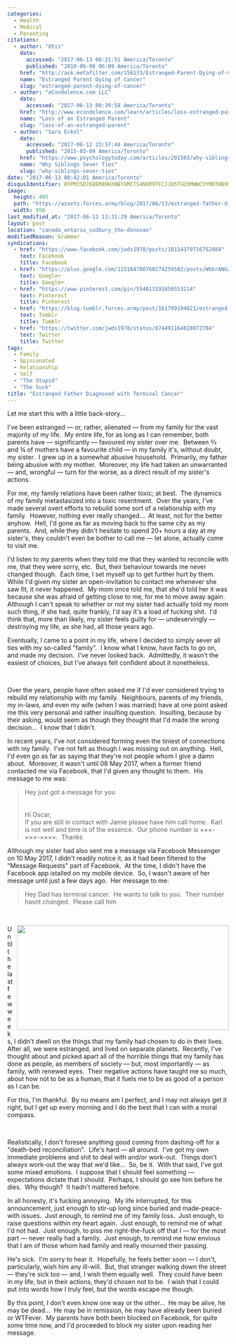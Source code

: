```yaml
---
categories:
  - Health
  - Medical
  - Parenting
citations:
  - author: "Otis"
    date:
      accessed: "2017-06-13 00:21:51 America/Toronto"
      published: "2010-06-08 06:09 America/Toronto"
    href: "http://ask.metafilter.com/156133/Estranged-Parent-Dying-of-Cancer"
    name: "Estranged Parent Dying of Cancer"
    slug: "estranged-parent-dying-of-cancer"
  - author: "eCondolence.com LLC"
    date:
      accessed: "2017-06-13 00:39:58 America/Toronto"
    href: "http://www.econdolence.com/learn/articles/loss-estranged-parent"
    name: "Loss of an Estranged Parent"
    slug: "loss-of-an-estranged-parent"
  - author: "Sara Eckel"
    date:
      accessed: "2017-06-12 23:57:44 America/Toronto"
      published: "2015-03-09 America/Toronto"
    href: "https://www.psychologytoday.com/articles/201503/why-siblings-sever-ties"
    name: "Why Siblings Sever Ties"
    slug: "why-siblings-sever-ties"
date: "2017-06-13 00:42:01 America/Toronto"
disqusIdentifier: 8YPM35D76QEM89HXNBYXMCTS4NVR9TFCJJQ5TGU3MWWCVYMDTHB998U5EEW7SU8GY8V3FK7B4CWMSQHNXYVQTK75R6DUVKBKAYB9
image:
  height: 495
  path: "https://assets.forces.army/blog/2017/06/13/estranged-father-diagnosed-with-terminal-cancer/hotlink-ok/innominate_1_950x495.png"
  width: 950
last_modified_at: "2017-06-13 13:31:29 America/Toronto"
layout: post
location: "canada_ontario_sudbury_the-donovan"
modifiedReason: Grammar
syndications:
  - href: "https://www.facebook.com/jwds1978/posts/10154379716752084"
    text: Facebook
    title: Facebook
  - href: "https://plus.google.com/115164780760274259502/posts/W6brANG2Qqs"
    text: Google+
    title: Google+
  - href: "https://www.pinterest.com/pin/554013191650553214"
    text: Pinterest
    title: Pinterest
  - href: "https://blog-tumblr.forces.army/post/161799194021/estranged-father-diagnosed-with-terminal-cancer"
    text: Tumblr
    title: Tumblr
  - href: "https://twitter.com/jwds1978/status/874491164828872704"
    text: Twitter
    title: Twitter
tags:
  - Family
  - Opinionated
  - Relationship
  - Self
  - "The Stupid"
  - "The Suck"
title: "Estranged Father Diagnosed with Terminal Cancer"
---
```


<!--sse-->
<!--
  ~ NAME «» ALIAS
  ~
  ~ Rischke, Tyson Leigh «» Bruno, Oscar
  ~ Stewart, Ronald James Archibald «» Archer, Karl
  -->
<!--/sse-->
<p>
  Let me start this with a little back-story&hellip;
</p>
<p>
  I've been estranged &#8212; or, rather, alienated &#8212; from my family for the vast majority of my life.&nbsp; My entire life, for as long as I can
  remember, both parents have &#8212; significantly &#8212; favoured my sister over me.&nbsp; Between &frac23; and &frac34; of mothers have a favourite child
  &#8212; in my family it's, without doubt, my sister.&nbsp; I grew up in a somewhat abusive household.&nbsp; Primarily, my father being abusive with my
  mother.&nbsp; Moreover, my life had taken an unwarranted &#8212; and, wrongful &#8212; turn for the worse, as a direct result of my sister's actions.
</p>
<!-- excerptBreak -->
<p>
  For me, my family relations have been rather toxic; at best.&nbsp; The dynamics of my family metastasized into a toxic resentment.&nbsp; Over the years, I've
  made several overt efforts to rebuild some sort of a relationship with my family.&nbsp; However, nothing ever really changed&hellip;&nbsp; At least, not for
  the better anyhow.&nbsp; Hell, I'd gone as far as moving back to the same city as my parents.&nbsp; And, while they didn't hesitate to spend 20+ hours a day
  at my sister's, they couldn't even be bother to call me &#8212; let alone, actually come to visit me.
</p>
<p>
  I'd listen to my parents when they told me that they wanted to reconcile with me, that they were sorry, etc.&nbsp; But, their behaviour towards me never
  changed though.&nbsp; Each time, I set myself up to get further hurt by them.&nbsp; While I'd given my sister an open-invitation to contact me whenever she
  saw fit, it never happened.&nbsp; My mom once told me, that she'd told her it was because she was afraid of getting close to me, for me to move away
  again.&nbsp; Although I can't speak to whether or not my sister had actually told my mom such thing, if she had, quite frankly, I'd say it's a load of fucking
  shit.&nbsp; I'd think that, more than likely, my sister feels guilty for &#8212; undeservingly &#8212; destroying my life, as she had, all those years ago.
</p>
<p>
  Eventually, I came to a point in my life, where I decided to simply sever all ties with my so-called &quot;family&quot;.&nbsp; I know what I know, have facts
  to go on, and made my decision.&nbsp; I've never looked back.&nbsp; Admittedly, it wasn't the easiest of choices, but I've always felt confident about it
  nonetheless.
</p>
<p>
  &nbsp;
</p>
<p>
  Over the years, people have often asked me if I'd ever considered trying to rebuild my relationship with my family.&nbsp; Neighbours, parents of my friends,
  my in-laws, and even my wife (when I was married) have at one point asked me this very personal and rather insulting question.&nbsp; Insulting, because by
  their asking, would seem as though they thought that I'd made the wrong decision&hellip;&nbsp; I know that I didn't.
</p>
<p>
  In recent years, I've not considered forming even the tiniest of connections with my family.&nbsp; I've not felt as though I was missing out on
  anything.&nbsp; Hell, I'd even go as far as saying that they're not people whom I give a damn about.&nbsp; Moreover, it wasn't until 08 May 2017, when a
  former friend contacted me via Facebook, that I'd given any thought to them.&nbsp; His message to me was:
  <blockquote>
    Hey just got a message for you<br />
    &nbsp;<br />
    &nbsp;<br />
    Hi Oscar,<br />
    If you are still in contact with Jamie please have him call home.&nbsp; Karl is not well and time is of the essence.&nbsp; Our phone number is
    &times;&times;&times;-&times;&times;&times;-&times;&times;&times;&times;.&nbsp; Thanks
  </blockquote>
</p>
<p>
  Although my sister had also sent me a message via Facebook Messenger on 10 May 2017, I didn't readily notice it, as it had been filtered to the &quot;Message
  Requests&quot; part of Facebook.&nbsp; At the time, I didn't have the Facebook app istalled on my mobile device.&nbsp; So, I wasn't aware of her message until
  just a few days ago.&nbsp; Her message to me:
  <blockquote>
    Hey Dad has terminal cancer.&nbsp; He wants to talk to you.&nbsp; Their number hasnt changed.&nbsp; Please call him
  </blockquote>
</p>
<p>
  &nbsp;
</p>
<img alt="" height="238"
  src="{{ site.uri.assets }}/blog/2017/06/13/estranged-father-diagnosed-with-terminal-cancer/why-im-thankful-for-my-estranged-father_482x238.png"
  style="border: 0px; float: right; margin-bottom: 10px; margin-left: 10px;" width="482" />
<p>
  Until the last few weeks, I didn't dwell on the things that my family had chosen to do in their lives.&nbsp; After all, we were estranged, and lived on
  separate planets.&nbsp; Recently, I've thought about and picked apart all of the horrible things that my family has done as people, as members of society
  &#8212; but, most importantly &#8212; as family, with renewed eyes.&nbsp; Their negative actions have taught me so much, about how not to be as a human, that
  it fuels me to be as good of a person as I can be.
</p>
<p>
  For this, I'm thankful.&nbsp; By no means am I perfect, and I may not always get it right, but I get up every morning and I do the best that I can with a
  moral compass.
</p>
<p>
  &nbsp;
</p>
<p>
  Realistically, I don't foresee anything good coming from dashing-off for a &quot;death-bed reconciliation&quot;.&nbsp; Life's hard &#8212; all around.&nbsp;
  I've got my own immediate problems and shit to deal with and/or work-out.&nbsp; Things don't always work-out the way that we'd like&hellip;&nbsp; So, be
  it.&nbsp; With that said, I've got some mixed emotions.&nbsp; I suppose that I should feel something &#8212; expectations dictate that I should.&nbsp;
  Perhaps, I should go see him before he dies.&nbsp; Why though?&nbsp; It hadn't mattered before.
</p>
<p>
  In all honesty, it's fucking annoying.&nbsp; My life interrupted, for this announcement, just enough to stir-up long since buried and made-peace-with
  issues.&nbsp; Just enough, to remind me of my family loss.&nbsp; Just enough, to raise questions within my heart again.&nbsp; Just enough, to remind me of
  what I'd not had.&nbsp; Just enough, to piss me right-the-fuck off that I &#8212; for the most part &#8212; never really had a family.&nbsp; Just enough, to
  remind me how envious that I am of those whom had family and really mourned their passing.
</p>
<p>
  He's sick.&nbsp; I'm sorry to hear it.&nbsp; Hopefully, he feels better soon &#8212; I don't, particularly, wish him any ill-will.&nbsp; But, that stranger
  walking down the street &#8212; they're sick too &#8212; and, I wish them equally well.&nbsp; They could have been in my life, but in their actions, they'd
  chosen not to be.&nbsp; I wish that I could put into words how I truly feel, but the words escape me though.
</p>
<p>
  By this point, I don't even know one way or the other&hellip;&nbsp; He may be alive, he may be dead&hellip;&nbsp; He may be in remission, he may have already
  been buried or WTFever.&nbsp; My parents have both been blocked on Facebook, for quite some time now, and I'd proceeded to block my sister upon reading her
  message.
</p>
